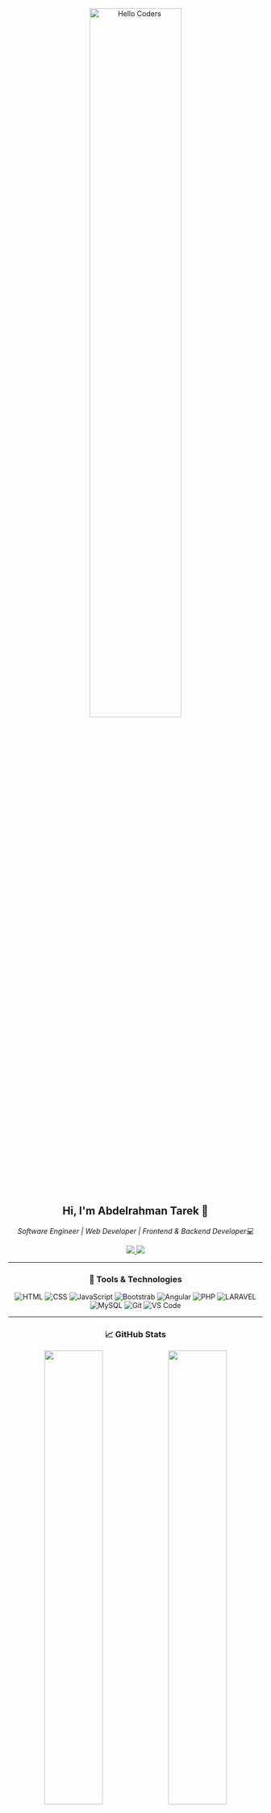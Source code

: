 <div align="center">

<img src="https://github.com/abdelrahmantarek040/abdelrahmantarek040/blob/main/images/hellocoders_rounded.gif?raw=true" href="https://github.com/abdelrahmantarek040" alt="Hello Coders" width="60%"/> 

<h2>Hi, I'm Abdelrahman Tarek 👋</h2>
<p><i> Software Engineer | Web Developer | Frontend & Backend Developer💻</i></p>

<a href="https://github.com/yourusername">
  <img src="https://komarev.com/ghpvc/?username=yourusername&style=flat&color=orange&label=PROFILE+VIEWS" />
</a>
<a href="https://abdelrahmantarek.neocities.org/">
  <img src="https://img.shields.io/badge/Portfolio-Abdelrahman-blue?style=flat&logo=Portfolio" />
</a>

---

### 🧰 Tools & Technologies

![HTML](https://img.shields.io/badge/HTML5-E34F26?style=flat&logo=html5&logoColor=white)
![CSS](https://img.shields.io/badge/CSS3-1572B6?style=flat&logo=css3&logoColor=white)
![JavaScript](https://img.shields.io/badge/JavaScript-F7DF1E?style=flat&logo=javascript&logoColor=black)
![Bootstrab](https://img.shields.io/badge/Bootstrab-20232A?style=flat&logo=bootstrab&logoColor=61DAFB)
![Angular](https://img.shields.io/badge/Angular-339933?style=flat&logo=angular&logoColor=white)
![PHP](https://img.shields.io/badge/PHP-4EA94B?style=flat&logo=php&logoColor=white)
![LARAVEL](https://img.shields.io/badge/Laravel-4EA94B?style=flat&logo=laravel&logoColor=white)
![MySQL](https://img.shields.io/badge/MySQL-00000F?style=flat&logo=mysql&logoColor=white)
![Git](https://img.shields.io/badge/Git-F05032?style=flat&logo=git&logoColor=white)
![VS Code](https://img.shields.io/badge/VSCode-007ACC?style=flat&logo=visual-studio-code&logoColor=white)

---

### 📈 GitHub Stats

<img src="https://github-readme-stats.vercel.app/api?username=abdelrahmantarek040&show_icons=true&theme=tokyonight&hide_border=true" width="48%" />
<img src="https://github-readme-streak-stats.herokuapp.com/?user=abdelrahmantarek040&theme=tokyonight&hide_border=true" width="48%" />

---

### 💬 Ask Me About

- Web Development (Frontend & Backend)  
- Freelancing  
- Git/GitHub  
- Productivity Tools  

---

### 📫 Reach Me

- Phone: (+20)1090689206
- Email: abdelrahmantarek040@gmail.com
- Portfoliio: https://abdelrahmantarek.neocities.org/


</div>
